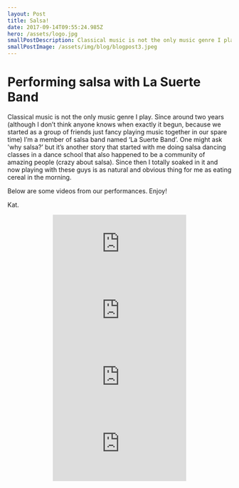 ```yaml
---
layout: Post
title: Salsa!
date: 2017-09-14T09:55:24.985Z
hero: /assets/logo.jpg
smallPostDescription: Classical music is not the only music genre I play. Since around two years...
smallPostImage: /assets/img/blog/blogpost3.jpeg
---
```

# Performing salsa with La Suerte Band


Classical music is not the only music genre I play. Since around two years (although I don’t think anyone knows when exactly it begun, because we started as a group of friends just fancy playing music together in our spare time) I’m a member of salsa band named ‘La Suerte Band’. One might ask 'why salsa?’ but it’s another story that started with me doing salsa dancing classes in a dance school that also happened to be a community of amazing people (crazy about salsa). Since then I totally soaked in it and now playing with these guys is as natural and obvious thing for me as eating cereal in the morning. 


Below are some videos from our performances. Enjoy!


Kat.

<center><iframe class="embedded-video" src="https://www.youtube.com/embed/1CwY4STjv-4" frameborder="0" allowfullscreen></iframe></center>

<center><iframe class="embedded-video" src="https://www.youtube.com/embed/7_Y1JpF6VOQ" frameborder="0" allowfullscreen></iframe>

<center><iframe class="embedded-video" src="https://www.youtube.com/embed/ZFRvGL5Whwc" frameborder="0" allowfullscreen></iframe>

<center><iframe class="embedded-video" src="https://www.youtube.com/embed/qJdyhP46S0Q" frameborder="0" allowfullscreen></iframe>


